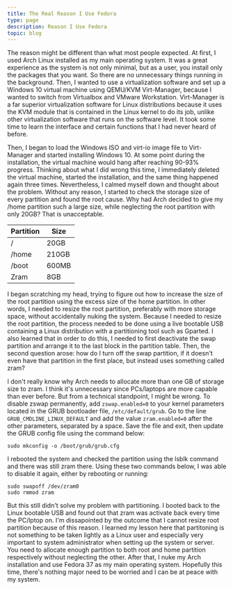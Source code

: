 ```yaml
---
title: The Real Reason I Use Fedora
type: page
description: Reason I Use Fedora
topic: blog
---
```


The reason might be different than what most people expected. At first, I used Arch Linux installed as my main operating system. It was a great experience as the system is not only minimal, but as a user, you install only the packages that you want. So there are no unnecessary things running in the background. Then, I wanted to use a virtualization software and set up a Windows 10 virtual machine using QEMU/KVM Virt-Manager, because I wanted to switch from Virtualbox and VMware Workstation. Virt-Manager is a far superior virtualization software for Linux distributions because it uses the KVM module that is contained in the Linux kernel to do its job, unlike other virtualization software that runs on the software level. It took some time to learn the interface and certain functions that I had never heard of before.

Then, I began to load the Windows ISO and virt-io image file to Virt-Manager and started installing Windows 10. At some point during the installation, the virtual machine would hang after reaching 90-93% progress. Thinking about what I did wrong this time, I immediately deleted the virtual machine, started the installation, and the same thing happened again three times. Nevertheless, I calmed myself down and thought about the problem. Without any reason, I started to check the storage size of every partition and found the root cause. Why had Arch decided to give my /home partition such a large size, while neglecting the root partition with only 20GB? That is unacceptable.

Partition | Size
--------- | -----
/		| 20GB
/home	| 210GB
/boot	| 600MB
Zram	     | 8GB


I began scratching my head, trying to figure out how to increase the size of the root partition using the excess size of the home partition. In other words, I needed to resize the root partition, preferably with more storage space, without accidentally nuking the system. Because I needed to resize the root partition, the process needed to be done using a live bootable USB containing a Linux distribution with a partitioning tool such as Gparted. I also learned that in order to do this, I needed to first deactivate the swap partition and arrange it to the last block in the partition table. Then, the second question arose: how do I turn off the swap partition, if it doesn't even have that partition in the first place, but instead uses something called zram?

I don't really know why Arch needs to allocate more than one GB of storage size to zram. I think it's unnecessary since PCs/laptops are more capable than ever before. But from a technical standpoint, I might be wrong. To disable zswap permanently, add `zswap.enabled=0` to your kernel parameters located in the GRUB bootloader file, `/etc/default/grub`. Go to the line `GRUB_CMDLINE_LINUX_DEFAULT` and add the value `zram.enabled=0` after the other parameters, separated by a space. Save the file and exit, then update the GRUB config file using the command below:

`sudo mkconfig -o /boot/grub/grub.cfg`

I rebooted the system and checked the partition using the lsblk command and there was still zram there. Using these two commands below, I was able to disable it again, either by rebooting or running:

```
sudo swapoff /dev/zram0
sudo rmmod zram
```

But this still didn't solve my problem with partitioning. I booted back to the Linux bootable USB and found out that zram was activate back every time the PC/lptop on. I'm dissapointed by the outcome that I cannot resize root partition because of this reason. I learned my lesson here that partitoning is not something to be taken lightly as a Linux user and especially very important to system administrator when setting up the system or server. You need to allocate enough partition to both root and home partition respectively without neglecting the other. After that, I nuke my Arch installation and use Fedora 37 as my main operating system. Hopefully this time, there's nothing major need to be worried and I can be at peace with my system.

